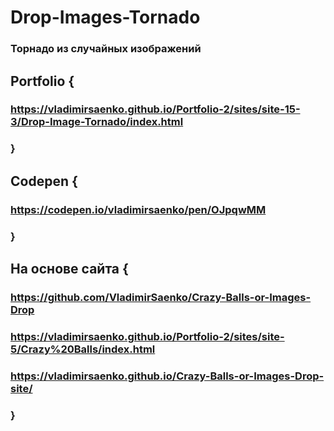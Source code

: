 # Drop-Images-Tornado
 
### Торнадо из случайных изображений

## Portfolio {

### https://vladimirsaenko.github.io/Portfolio-2/sites/site-15-3/Drop-Image-Tornado/index.html

### }

## Codepen {

### https://codepen.io/vladimirsaenko/pen/OJpqwMM

### }

## На основе сайта {

### https://github.com/VladimirSaenko/Crazy-Balls-or-Images-Drop
  
### https://vladimirsaenko.github.io/Portfolio-2/sites/site-5/Crazy%20Balls/index.html
  
### https://vladimirsaenko.github.io/Crazy-Balls-or-Images-Drop-site/
  
### }
